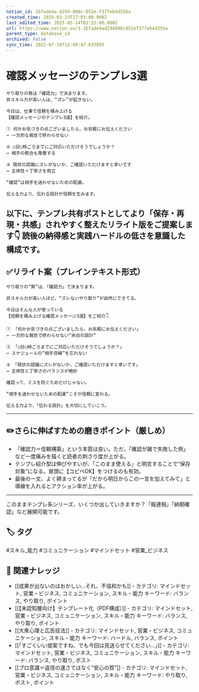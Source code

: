```yaml
---
notion_id: 1bfade4a-d294-800c-852e-f377eb4d356a
created_time: 2025-03-23T17:03:00.000Z
last_edited_time: 2025-05-14T02:15:00.000Z
url: https://www.notion.so/3-1bfade4ad294800c852ef377eb4d356a
parent_type: database_id
archived: False
sync_time: 2025-07-19T12:49:47.635895
---
```


# 確認メッセージのテンプレ3選

```plain text
やり取りの質は「確認力」で決まります。
非スキル力が高い人は、“ズレ”が起きない。

今日は、仕事で信頼を積み上げる
【確認メッセージのテンプレ3選】を紹介。

① 何かお気づきの点ございましたら、お気軽にお伝えください
→ 一方的な報告で終わらせない

② ○日○時ごろまでにご対応いただけそうでしょうか？
→ 相手の都合も尊重する

③ 現状の認識にズレがないか、ご確認いただけますと幸いです
→ 主体性＋丁寧さを両立

“確認”は相手を迷わせないための配慮。

伝える力より、伝わる設計が信頼を生みます。
```
以下に、テンプレ共有ポストとしてより「保存・再現・共感」されやすく整えたリライト版をご提案します👇
読後の納得感と実践ハードルの低さを意識した構成です。
---
## ✅リライト案（プレインテキスト形式）
```plain text
やり取りの“質”は、「確認力」で決まります。

非スキル力が高い人ほど、“ズレないやり取り”が自然にできてる。

今日はそんな人が使っている
【信頼を積み上げる確認メッセージ3選】をご紹介👇

① 「何かお気づきの点ございましたら、お気軽にお伝えください」
→ 一方的な報告で終わらせない“余白の設計”

② 「◯日◯時ごろまでにご対応いただけそうでしょうか？」
→ スケジュールの“相手目線”を忘れない

③ 「現状の認識にズレがないか、ご確認いただけますと幸いです」
→ 主体性と丁寧さのバランスが絶妙

確認って、ミスを防ぐためだけじゃない。

“相手を迷わせないための配慮”こそが信頼に変わる。

伝える力より、「伝わる設計」を大切にしていこう。

```
---
## ✏️さらに伸ばすための磨きポイント（厳しめ）
- 「確認力＝信頼構築」という本質は良い。ただ、「確認が雑で失敗した例」など一度痛みを描くと読者の刺さり度が上がる。
- テンプレ紹介型は伸びやすいが、「このまま使える」と明言することで“保存対象”になる。冒頭に【コピペOK】をつけるのも有効。
- 最後の一文、よく締まってるが「だから明日からこの一言を加えてみて」と導線を入れるとアクション率が上がる。
---
このままテンプレ系シリーズ、いくつか出していきますか？「報連相」「納期確認」など展開可能です。

## 🏷️ タグ
#スキル_能力 #コミュニケーション #マインドセット #営業_ビジネス

## 🔗 関連ナレッジ
- [[成果が出ないのはおかしい…それ、不協和かも]] - カテゴリ: マインドセット, 営業・ビジネス, コミュニケーション, スキル・能力 キーワード: バランス, やり取り, ポイント
- [[【未認知層向け】テンプレート化（PDF構成）]] - カテゴリ: マインドセット, 営業・ビジネス, コミュニケーション, スキル・能力 キーワード: バランス, やり取り, ポイント
- [[大衆心理と広告技法]] - カテゴリ: マインドセット, 営業・ビジネス, コミュニケーション, スキル・能力 キーワード: ハードル, バランス, ポイント
- [[「すごくいい提案ですね、でも今回は見送らせてください…」]] - カテゴリ: マインドセット, 営業・ビジネス, コミュニケーション, スキル・能力 キーワード: バランス, やり取り, ポスト
- [[プロ意識＝返信の速さではなく“安心の質”]] - カテゴリ: マインドセット, 営業・ビジネス, コミュニケーション, スキル・能力 キーワード: やり取り, ポスト, ポイント
